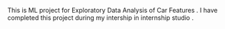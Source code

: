 This is ML project for Exploratory Data Analysis of Car Features . I have completed this project during my intership in internship studio .
